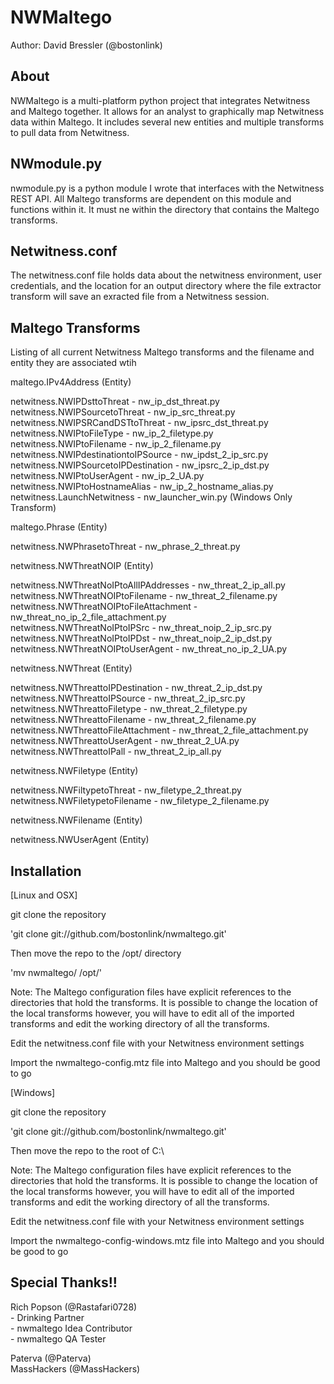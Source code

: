 ﻿NWMaltego
==========

Author: David Bressler (@bostonlink)

About
------

NWMaltego is a multi-platform python project that integrates Netwitness and Maltego together.  It allows for an analyst to graphically map Netwitness data within Maltego.  It includes several new entities and multiple transforms to pull data from Netwitness.

NWmodule.py
-----------

nwmodule.py is a python module I wrote that interfaces with the Netwitness REST API.  All Maltego transforms are dependent on this module and functions within it.  It must ne within the directory that contains the Maltego transforms.

Netwitness.conf
----------------

The netwitness.conf file holds data about the netwitness environment, user credentials, and the location for an output directory where the file extractor transform will save an exracted file from a Netwitness session.

Maltego Transforms
--------------------

Listing of all current Netwitness Maltego transforms and the filename and entity they are associated wtih

maltego.IPv4Address (Entity)<br/>

netwitness.NWIPDsttoThreat - nw_ip_dst_threat.py  <br/>
netwitness.NWIPSourcetoThreat - nw_ip_src_threat.py  <br/>
netwitness.NWIPSRCandDSTtoThreat - nw_ipsrc_dst_threat.py <br/>
netwitness.NWIPtoFileType - nw_ip_2_filetype.py<br/>
netwitness.NWIPtoFilename - nw_ip_2_filename.py<br/>
netwitness.NWIPdestinationtoIPSource - nw_ipdst_2_ip_src.py<br/>
netwitness.NWIPSourcetoIPDestination - nw_ipsrc_2_ip_dst.py<br/>
netwitness.NWIPtoUserAgent - nw_ip_2_UA.py<br/>
netwitness.NWIPtoHostnameAlias - nw_ip_2_hostname_alias.py<br/>
netwitness.LaunchNetwitness - nw_launcher_win.py (Windows Only Transform)<br/>

maltego.Phrase (Entity)<br/>

netwitness.NWPhrasetoThreat - nw_phrase_2_threat.py<br/>

netwitness.NWThreatNOIP (Entity)<br/>
    
netwitness.NWThreatNoIPtoAllIPAddresses - nw_threat_2_ip_all.py<br/>
netwitness.NWThreatNOIPtoFilename - nw_threat_2_filename.py<br/>
netwitness.NWThreatNOIPtoFileAttachment - nw_threat_no_ip_2_file_attachment.py<br/>
netwitness.NWThreatNoIPtoIPSrc - nw_threat_noip_2_ip_src.py<br/>
netwitness.NWThreatNoIPtoIPDst - nw_threat_noip_2_ip_dst.py<br/>
netwitness.NWThreatNOIPtoUserAgent - nw_threat_no_ip_2_UA.py<br/>

netwitness.NWThreat (Entity)<br/>

netwitness.NWThreattoIPDestination - nw_threat_2_ip_dst.py<br/>
netwitness.NWThreattoIPSource - nw_threat_2_ip_src.py<br/>
netwitness.NWThreattoFiletype - nw_threat_2_filetype.py<br/>
netwitness.NWThreattoFilename - nw_threat_2_filename.py<br/>
netwitness.NWThreattoFileAttachment - nw_threat_2_file_attachment.py<br/>
netwitness.NWThreattoUserAgent - nw_threat_2_UA.py<br/>
netwitness.NWThreattoIPall - nw_threat_2_ip_all.py<br/>

netwitness.NWFiletype (Entity)<br/>

netwitness.NWFiltypetoThreat - nw_filetype_2_threat.py<br/>
netwitness.NWFiletypetoFilename - nw_filetype_2_filename.py<br/>

netwitness.NWFilename (Entity)<br/>

netwitness.NWUserAgent (Entity)<br/>


Installation
-------------

[Linux and OSX]

git clone the repository  

'git clone git://github.com/bostonlink/nwmaltego.git'  

Then move the repo to the /opt/ directory

'mv nwmaltego/ /opt/'

Note: The Maltego configuration files have explicit references to the directories that hold the transforms.
It is possible to change the location of the local transforms however, you will have to edit all of the imported
transforms and edit the working directory of all the transforms.

Edit the netwitness.conf file with your Netwitness environment settings

Import the nwmaltego-config.mtz file into Maltego and you should be good to go

[Windows]

git clone the repository 

'git clone git://github.com/bostonlink/nwmaltego.git'

Then move the repo to the root of C:\

Note: The Maltego configuration files have explicit references to the directories that hold the transforms.
It is possible to change the location of the local transforms however, you will have to edit all of the imported
transforms and edit the working directory of all the transforms.

Edit the netwitness.conf file with your Netwitness environment settings

Import the nwmaltego-config-windows.mtz file into Maltego and you should be good to go

Special Thanks!!
-----------------

Rich Popson (@Rastafari0728)<br/>
	- Drinking Partner<br/>
	- nwmaltego Idea Contributor<br/>
	- nwmaltego QA Tester<br/>

Paterva (@Paterva)<br/>
MassHackers (@MassHackers)<br/>

